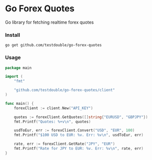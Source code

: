 # Go Forex Quotes

Go library for fetching realtime forex quotes

### Install

```
go get github.com/testdouble/go-forex-quotes
```

### Usage

```go
package main

import (
	"fmt"

	"github.com/testdouble/go-forex-quotes/client"
)

func main() {
	forexClient := client.New("API_KEY")

	quotes := forexClient.GetQuotes([]string{"EURUSD", "GBPJPY"})
	fmt.Printf("Quotes: %+v\n", quotes)

	usdToEur, err := forexClient.Convert("USD", "EUR", 100)
	fmt.Printf("$100 USD to EUR: %v. Err: %v\n", usdToEur, err)

	rate, err := forexClient.GetRate("JPY", "EUR")
	fmt.Printf("Rate for JPY to EUR: %v. Err: %v\n", rate, err)
}
```
